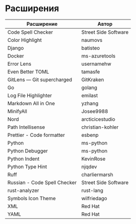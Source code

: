 # Расширения

| Расширение                   | Автор                |
| ---------------------------- | -------------------- |
| Code Spell Checker           | Street Side Software |
| Color Highlight              | naumovs              |
| Django                       | batisteo             |
| Docker                       | ms-azuretools        |
| Error Lens                   | usernamehw           |
| Even Better TOML             | tamasfe              |
| GitLens — Git supercharged   | GitKraken            |
| Go                           | golang               |
| Log File Highlighter         | emilast              |
| Markdown All in One          | yzhang               |
| MinifyAll                    | Josee9988            |
| Nord                         | arcticicestudio      |
| Path Intellisense            | christian-kohler     |
| Prettier - Code formatter    | esbenp               |
| Python                       | ms-python            |
| Python Debugger              | ms-python            |
| Python Indent                | KevinRose            |
| Python Type Hint             | njqdev               |
| Ruff                         | charliermarsh        |
| Russian - Code Spell Checker | Street Side Software |
| rust-analyzer                | rust-lang            |
| Symbols Icon Theme           | wilfriedago          |
| XML                          | Red Hat              |
| YAML                         | Red Hat              |
